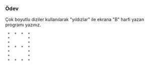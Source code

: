 ### Ödev
Çok boyutlu diziler kullanılarak "yıldızlar" ile ekrana "B" harfi yazan programı yazınız.
```
 *  *  *  *
 *        *
 *        *
 *  *  *  *
 *        *
 *        *
 *  *  *  *
 ```